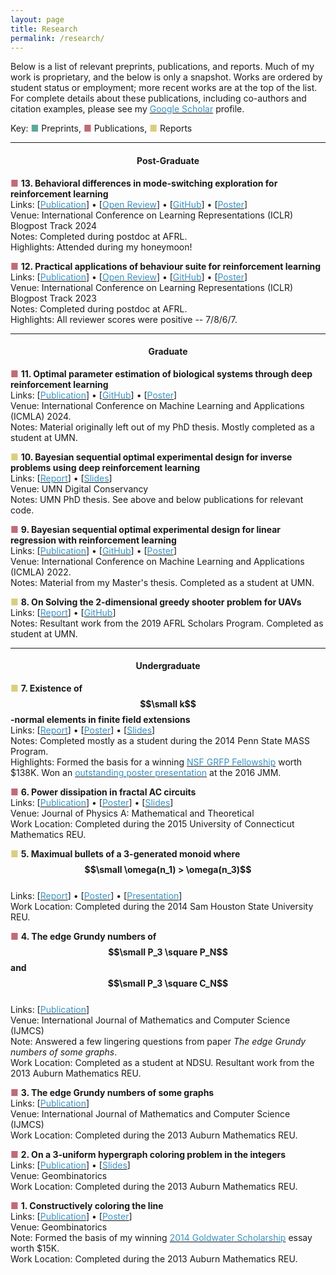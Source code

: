 ```yaml
---
layout: page
title: Research
permalink: /research/
---
```


Below is a list of relevant preprints, publications, and reports. Much of my work is proprietary, and the below is only a snapshot. Works are ordered by student status or employment; more recent works are at the top of the list. For complete details about these publications, including co-authors and citation examples, please see my [<span style="color:rgb(058,147,195)">Google Scholar</span>](https://scholar.google.com/citations?user=pReM1U8AAAAJ&hl=en) profile.

Key:
<span style="color:rgb(093,168,153)">&#9632;&#xFE0E;</span> Preprints,
<span style="color:rgb(194,106,119)">&#9632;&#xFE0E;</span> Publications, 
<span style="color:rgb(220,205,125)">&#9632;&#xFE0E;</span> Reports

---

#### <center>Post-Graduate</center>

<span style="color:rgb(194,106,119)">&#9632;&#xFE0E;</span> **13. Behavioral differences in mode-switching exploration for reinforcement learning**\
Links: [[<span style="color:rgb(058,147,195)">Publication</span>](https://iclr-blogposts.github.io/2024/blog/mode-switching/)] <span>&#x2022;</span> [[<span style="color:rgb(058,147,195)">Open Review</span>](https://openreview.net/forum?id=GgUxexkE69)] <span>&#x2022;</span> [[<span style="color:rgb(058,147,195)">GitHub</span>](https://github.com/LorenJAnderson/when-to-explore)] <span>&#x2022;</span> [[<span style="color:rgb(058,147,195)">Poster</span>](https://drive.google.com/file/d/1ZT_BTiF5mxIv-SK5b_K4AaRkRStSbTuS/view?usp=drive_link)]\
Venue: International Conference on Learning Representations (ICLR) Blogpost Track 2024\
Notes: Completed during postdoc at AFRL.\
Highlights: Attended during my honeymoon!

<span style="color:rgb(194,106,119)">&#9632;&#xFE0E;</span> **12. Practical applications of behaviour suite for reinforcement learning**\
Links: [[<span style="color:rgb(058,147,195)">Publication</span>](https://iclr-blogposts.github.io/2023/blog/2023/bsuite-applications/)] <span>&#x2022;</span> [[<span style="color:rgb(058,147,195)">Open Review</span>](https://openreview.net/forum?id=o6tY8PnnJ7)] <span>&#x2022;</span> [[<span style="color:rgb(058,147,195)">GitHub</span>](https://github.com/LorenJAnderson/bsuite-applications)] <span>&#x2022;</span> [[<span style="color:rgb(058,147,195)">Poster</span>](https://drive.google.com/file/d/1iiheuUdV5E1wjrs0nUM2LH68RyBNCx0y/view?usp=drive_link)]\
Venue: International Conference on Learning Representations (ICLR) Blogpost Track 2023\
Notes: Completed during postdoc at AFRL.\
Highlights: All reviewer scores were positive -- 7/8/6/7.

---

#### <center>Graduate</center>

<span style="color:rgb(194,106,119)">&#9632;&#xFE0E;</span> **11. Optimal parameter estimation of biological systems through deep reinforcement learning**\
Links: [[<span style="color:rgb(058,147,195)">Publication</span>](https://ieeexplore.ieee.org/abstract/document/10903242/)] <span>&#x2022;</span> [[<span style="color:rgb(058,147,195)">GitHub</span>](https://github.com/LorenJAnderson/biological-systems-oed)] <span>&#x2022;</span> [[<span style="color:rgb(058,147,195)">Poster</span>](https://drive.google.com/file/d/1XcQM9_QL39i4g5Q3vs-ny7xTUesitjkl/view?usp=drive_link)]\
Venue: International Conference on Machine Learning and Applications (ICMLA) 2024.\
Notes: Material originally left out of my PhD thesis. Mostly completed as a student at UMN.

<span style="color:rgb(220,205,125)">&#9632;&#xFE0E;</span> **10. Bayesian sequential optimal experimental design for inverse problems using deep reinforcement learning**\
Links: [[<span style="color:rgb(058,147,195)">Report</span>](https://conservancy.umn.edu/items/07a8a1a0-5478-4033-a9bb-4f83c625aef7)] <span>&#x2022;</span> [[<span style="color:rgb(058,147,195)">Slides</span>](https://drive.google.com/file/d/1HjiWrK200u_5npcDx4EIc3euuKOv7OrZ/view?usp=drive_link)]\
Venue: UMN Digital Conservancy\
Notes: UMN PhD thesis. See above and below publications for relevant code.

<span style="color:rgb(194,106,119)">&#9632;&#xFE0E;</span> **9. Bayesian sequential optimal experimental design for linear regression with reinforcement learning**\
Links: [[<span style="color:rgb(058,147,195)">Publication</span>](https://ieeexplore.ieee.org/abstract/document/10069722)] <span>&#x2022;</span> [[<span style="color:rgb(058,147,195)">GitHub</span>](https://github.com/LorenJAnderson/linear-oed)] <span>&#x2022;</span> [[<span style="color:rgb(058,147,195)">Poster</span>](https://drive.google.com/file/d/171nugcQRufui9xJmuXCKhlMrZYE8CH_-/view?usp=drive_link)]\
Venue: International Conference on Machine Learning and Applications (ICMLA) 2022.\
Notes: Material from my Master's thesis. Completed as a student at UMN. 

<span style="color:rgb(220,205,125)">&#9632;&#xFE0E;</span> **8. On Solving the 2-dimensional greedy shooter problem for UAVs**\
Links: [[<span style="color:rgb(058,147,195)">Report</span>](https://arxiv.org/abs/1911.01419)] <span>&#x2022;</span> [[<span style="color:rgb(058,147,195)">GitHub</span>](https://github.com/LorenJAnderson/uav-2d-greedyshooter-rl)]\
Notes: Resultant work from the 2019 AFRL Scholars Program. Completed as student at UMN. 

---

#### <center>Undergraduate</center>

<span style="color:rgb(220,205,125)">&#9632;&#xFE0E;</span> **7. Existence of $$\small k$$-normal elements in finite field extensions**\
Links: [[<span style="color:rgb(058,147,195)">Report</span>](https://drive.google.com/file/d/1Px_BPdWixrUfvzkjWJQsA2iA0wgXfkPg/view?usp=sharing)] <span>&#x2022;</span> [[<span style="color:rgb(058,147,195)">Poster</span>](https://drive.google.com/file/d/1Sl2aKkqnPKjc11ubeOd0oTBicPKHu5ti/view?usp=drive_link)] <span>&#x2022;</span> [[<span style="color:rgb(058,147,195)">Slides</span>](https://drive.google.com/file/d/12x9zhPiSkTXhRi_9VTymHPWMOExV8-PG/view?usp=drive_link)]\
Notes: Completed mostly as a student during the 2014 Penn State MASS Program.\
Highlights: Formed the basis for a winning [<span style="color:rgb(058,147,195)">NSF GRFP Fellowship</span>](https://www.ndsu.edu/fileadmin/research/documents/RCAfy2016annualreport.pdf)  worth $138K. Won an [<span style="color:rgb(058,147,195)">outstanding poster presentation</span>](https://drive.google.com/file/d/1htiJt-tVH1izw0oYutZdRTVHKNRG7FQD/view?usp=drive_link) at the 2016 JMM.

<span style="color:rgb(194,106,119)">&#9632;&#xFE0E;</span> **6. Power dissipation in fractal AC circuits**\
Links: [[<span style="color:rgb(058,147,195)">Publication</span>](https://iopscience.iop.org/article/10.1088/1751-8121/aa7a66/meta)] <span>&#x2022;</span> [[<span style="color:rgb(058,147,195)">Poster</span>](https://drive.google.com/file/d/182_Cis71fBaeWGpZaBemSYYDj8SaN1_m/view?usp=drive_link)] <span>&#x2022;</span> [[<span style="color:rgb(058,147,195)">Slides</span>](https://drive.google.com/file/d/1PcMDAMuT-NH6hhAzNuHLudjMcZ0pl78p/view?usp=drive_link)]\
Venue: Journal of Physics A: Mathematical and Theoretical\
Work Location: Completed during the 2015 University of Connecticut Mathematics REU.

<span style="color:rgb(220,205,125)">&#9632;&#xFE0E;</span> **5. Maximual bullets of a 3-generated monoid where $$\small \omega(n_1) > \omega(n_3)$$**\
Links: [[<span style="color:rgb(058,147,195)">Report</span>](https://drive.google.com/file/d/1HZJouk_OlCUAS8kqwlp9lv_qbOdPRDfD/view?usp=sharing)] <span>&#x2022;</span> [[<span style="color:rgb(058,147,195)">Poster</span>](https://drive.google.com/file/d/13WcT16B-QAXpKsizx1oPYOh4sle3eQmH/view?usp=drive_link)] <span>&#x2022;</span> [[<span style="color:rgb(058,147,195)">Presentation</span>](https://drive.google.com/file/d/1c8Xc1SnHZc30zkipFewORaqmSQm-byED/view?usp=drive_link)]\
Work Location: Completed during the 2014 Sam Houston State University REU.

<span style="color:rgb(194,106,119)">&#9632;&#xFE0E;</span> **4. The edge Grundy numbers of $$\small P_3 \square P_N$$ and $$\small P_3 \square C_N$$**\
Links: [[<span style="color:rgb(058,147,195)">Publication</span>](https://future-in-tech.net/Volume11.1.htm)]\
Venue: International Journal of Mathematics and Computer Science (IJMCS)\
Note: Answered a few lingering questions from paper *The edge Grundy numbers of some graphs*.\
Work Location: Completed as a student at NDSU. Resultant work from the 2013 Auburn Mathematics REU.

<span style="color:rgb(194,106,119)">&#9632;&#xFE0E;</span> **3. The edge Grundy numbers of some graphs**\
Links: [[<span style="color:rgb(058,147,195)">Publication</span>]((https://future-in-tech.net/Volume12.1.htm))]\
Venue: International Journal of Mathematics and Computer Science (IJMCS)\
Work Location: Completed during the 2013 Auburn Mathematics REU.


<span style="color:rgb(194,106,119)">&#9632;&#xFE0E;</span> **2. On a 3-uniform hypergraph coloring problem in the integers**\
Links: [[<span style="color:rgb(058,147,195)">Publication</span>](https://geombina.uccs.edu/past-issues/volume-xxv)] <span>&#x2022;</span> [[<span style="color:rgb(058,147,195)">Slides</span>](https://drive.google.com/file/d/1LecEEcH1iB8hXK-oleb82gmv-ZfpZbBS/view?usp=drive_link)]\
Venue: Geombinatorics\
Work Location: Completed during the 2013 Auburn Mathematics REU.

<span style="color:rgb(194,106,119)">&#9632;&#xFE0E;</span> **1. Constructively coloring the line**\
Links: [[<span style="color:rgb(058,147,195)">Publication</span>](https://geombina.uccs.edu/past-issues/volume-xxiii)] <span>&#x2022;</span> [[<span style="color:rgb(058,147,195)">Poster</span>](https://drive.google.com/file/d/1e5p4yTgK1eqcpL4wrzkOdv6pLF2MJnuF/view?usp=drive_link)]\
Venue: Geombinatorics\
Note: Formed the basis of my winning [<span style="color:rgb(058,147,195)">2014 Goldwater Scholarship</span>](https://goldwaterscholarship.gov/2014-scholars/) essay worth $15K.\
Work Location: Completed during the 2013 Auburn Mathematics REU.

